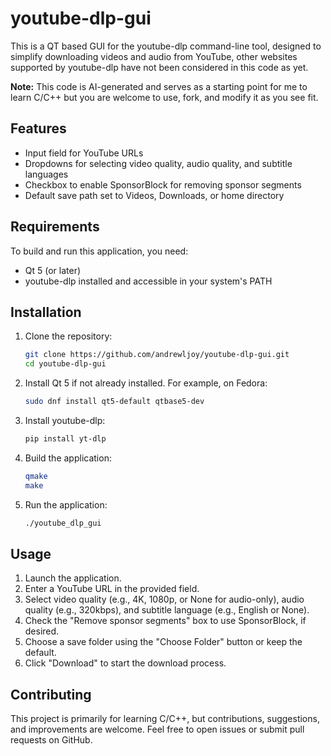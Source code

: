 # youtube-dlp-gui


This is a QT based GUI for the youtube-dlp command-line tool, designed to simplify downloading videos and audio from YouTube, other websites supported by youtube-dlp have not been considered in this code as yet.

**Note:** This code is AI-generated and serves as a starting point for me to learn C/C++  but you are welcome to use, fork, and modify it as you see fit.

## Features

- Input field for YouTube URLs
- Dropdowns for selecting video quality, audio quality, and subtitle languages
- Checkbox to enable SponsorBlock for removing sponsor segments
- Default save path set to Videos, Downloads, or home directory

## Requirements

To build and run this application, you need:

- Qt 5 (or later)
- youtube-dlp installed and accessible in your system's PATH

## Installation

1. Clone the repository:

   ```bash
   git clone https://github.com/andrewljoy/youtube-dlp-gui.git
   cd youtube-dlp-gui
   ```

2. Install Qt 5 if not already installed. For example, on Fedora:

   ```bash
   sudo dnf install qt5-default qtbase5-dev
   ```

3. Install youtube-dlp:

   ```bash
   pip install yt-dlp
   ```

4. Build the application:

   ```bash
   qmake
   make
   ```

5. Run the application:

   ```bash
   ./youtube_dlp_gui
   ```

## Usage

1. Launch the application.
2. Enter a YouTube URL in the provided field.
3. Select video quality (e.g., 4K, 1080p, or None for audio-only), audio quality (e.g., 320kbps), and subtitle language (e.g., English or None).
4. Check the "Remove sponsor segments" box to use SponsorBlock, if desired.
5. Choose a save folder using the "Choose Folder" button or keep the default.
6. Click "Download" to start the download process.

## Contributing

This project is primarily for learning C/C++, but contributions, suggestions, and improvements are welcome. Feel free to open issues or submit pull requests on GitHub.
